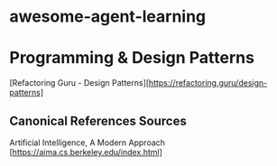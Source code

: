# awesome-agent-learning


# Programming & Design Patterns
[Refactoring Guru - Design Patterns][https://refactoring.guru/design-patterns]






## Canonical References Sources 
Artificial Intelligence, A Modern Approach [https://aima.cs.berkeley.edu/index.html] 
